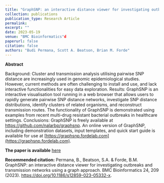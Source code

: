 ```yaml
---
title: "GraphSNP: an interactive distance viewer for investigating outbreaks and transmission networks using a graph approach "
collection: publications
publication_type: Research Article
permalink:
excerpt: ""
date: 2023-05-19
venue: "BMC Bioinformatics"d
paperurl: false
citation: false
authors: "Budi Permana, Scott A. Beatson, Brian M. Forde"
---
```


**Abstract**

Background: Cluster and transmission analysis utilising pairwise SNP distance are increasingly used in genomic epidemiological studies. However, current methods are often challenging to install and use, and lack interactive functionalities for easy data exploration.
Results: GraphSNP is an interactive visualisation tool running in a web browser that allows users to rapidly generate pairwise SNP distance networks, investigate SNP distance distributions, identify clusters of related organisms, and reconstruct transmission routes. The functionality of GraphSNP is demonstrated using examples from recent multi-drug resistant bacterial outbreaks in healthcare settings.
Conclusions: GraphSNP is freely available at https://github.com/nalarbp/graphsnp. An online version of GraphSNP, including demonstration datasets, input templates, and quick start guide is available for use at [https://graphsnp.fordelab.com](https://graphsnp.fordelab.com).

**The paper is available** [here](https://doi.org/10.1186/s12859-023-05332-x)

**Recommended citation:** Permana, B., Beatson, S.A. & Forde, B.M. GraphSNP: an interactive distance viewer for investigating outbreaks and transmission networks using a graph approach. BMC Bioinformatics 24, 209 (2023). https://doi.org/10.1186/s12859-023-05332-x.

